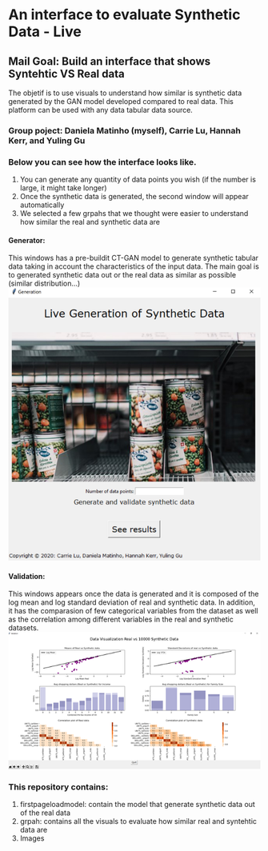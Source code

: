 # An interface to evaluate Synthetic Data - Live

## Mail Goal: Build an interface that shows Syntehtic VS Real data
The objetif is to use visuals to understand how similar is synthetic data generated by the GAN model developed compared to real data. This platform can be used with any data tabular data source.  

### Group poject: Daniela Matinho (myself), Carrie Lu, Hannah Kerr, and Yuling Gu

### Below you can see how the interface looks like.
1. You can generate any quantity of data points you wish (if the number is large, it might take longer)
2. Once the synthetic data is generated, the second window will appear automatically
3. We selected a few grpahs that we thought were easier to understand how similar the real and synthetic data are

#### Generator:
This windows has a pre-buildit CT-GAN model to generate synthetic tabular data taking in account the characteristics of the input data. The main goal is to generated synthetic data out or the real data as similar as possible (similar distribution...)
<img src="./images/rsz_generator.png">

#### Validation:
This windows appears once the data is generated and it is composed of the log mean and log standard deviation of real and synthetic data. In addition, it has the comparasion of few categorical variables from the dataset as well as the correlation among different variables in the real and synthetic datasets.
<img src="./images/rsz_1validation.png">

### This repository contains:
1. firstpageloadmodel: contain the model that generate synthetic data out of the real data
2. grpah: contains all the visuals to evaluate how similar real and syntehtic data are
3. Images

